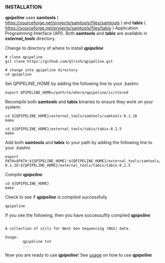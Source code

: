 ### INSTALLATION
**_qpipeline_** uses **samtools** ( https://sourceforge.net/projects/samtools/files/samtools ) and **tabix** ( https://sourceforge.net/projects/samtools/files/tabix ) Application Programming Interface (API).  Both **samtools** and **tabix** are available in **_external_tools_** directory.

Change to directory of where to install **_qpipeline_**
```
# clone qpipeline 
git clone https://github.com/qtrinh/qpipeline.git

# change into qpipeline directory 
cd qpipeline
```
Set QPIPELINE_HOME by adding the following line to your .bashrc 
```
export QPIPELINE_HOME=/path/to/where/qpipeline/is/stored
```
Recompile both **samtools** and **tabix** binaries to ensure they work on your system:
```
cd ${QPIPELINE_HOME}/external_tools/samtools/samtools-0.1.18
make

cd ${QPIPELINE_HOME}/external_tools/tabix/tabix-0.2.5
make
```
Add both **samtools** and **tabix** to your path by adding the following line to your .bashrc
```
export PATH=$PATH:${QPIPELINE_HOME}:${QPIPELINE_HOME}/external_tools/samtools/samtools-0.1.18:${QPIPELINE_HOME}/external_tools/tabix/tabix-0.2.5
```
Compile **_qpipeline_**
```
cd ${QPIPELINE_HOME}
make
```
Check to see if **_qpipeline_** is compiled successfully
```
qpipeline
```
If you see the following, then you have successuflly compiled **_qpipeline_**
```

A collection of utils for Next Gen Sequencing (NGS) data.

Usage:
        qpipeline txt
        ...
```
Now you are ready to use **_qpipeline_**!  See [usage](https://github.com/qtrinh/qpipeline/blob/master/USAGE.md) on how to use **_qpipeline_** 
